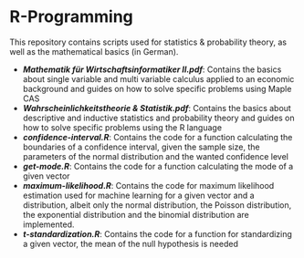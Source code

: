 # R-Programming
This repository contains scripts used for statistics & probability theory, as well as the mathematical basics (in German).
<ul>
  <li><i><strong>Mathematik für Wirtschaftsinformatiker II.pdf</strong></i>: Contains the basics about single variable and multi variable calculus applied to an economic background and guides on how to solve specific problems using Maple CAS</li>
<li><i><strong>Wahrscheinlichkeitstheorie & Statistik.pdf</strong></i>: Contains the basics about descriptive and inductive statistics and probability theory and guides on how to solve specific problems using the R language</li>
<li><i><strong>confidence-interval.R</strong></i>: Contains the code for a function calculating the boundaries of a confidence interval, given the sample size, the parameters of the normal distribution and the wanted confidence level</li>
<li><i><strong>get-mode.R</strong></i>: Contains the code for a function calculating the mode of a given vector</li>
<li><i><strong>maximum-likelihood.R</strong></i>: Contains the code for maximum likelihood estimation used for machine learning for a given vector and a distribution, albeit only the normal distribution, the Poisson distribution, the exponential distribution and the binomial distribution are implemented.</li>
<li><i><strong>t-standardization.R</strong></i>: Contains the code for a function for standardizing a given vector, the mean of the null hypothesis is needed</li>
</ul>
